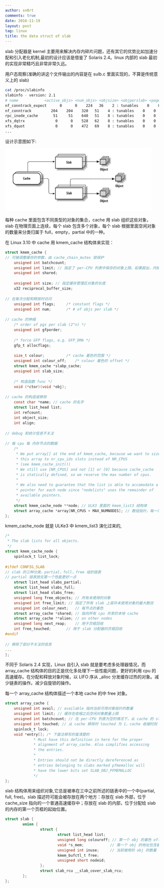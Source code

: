 ```yaml
---
author: sn0rt
comments: true
date: 2016-11-19
layout: post
tag: linux
title: the data struct of slab
--- 
```


slab 分配器是 kernel 主要用来解决内存内碎片问题，还有其它的优势比如加速分配和引入老化机制,最初的设计应该是借鉴了 Solaris 2.4。linux 内部的 slab 最初的实现非常精巧且非常非常久远。

用户态观察(准确的讲这个文件输出的内容是在 sulb.c 里面实现的，不算是传统意义上的 slab)

```bash
cat /proc/slabinfo
slabinfo - version: 2.1
# name            <active_objs> <num_objs> <objsize> <objperslab> <pagesperslab> : tunables <limit> <batchcount> <sharedfactor> : slabdata <active_slabs> <num_slabs> <sharedavail>
nf_conntrack_expect      0      0    224   36    2 : tunables    0    0    0 : slabdata      0      0      0
nf_conntrack         204    204    320   51    4 : tunables    0    0    0 : slabdata      4      4      0
rpc_inode_cache       51     51    640   51    8 : tunables    0    0    0 : slabdata      1      1      0
xfs_dqtrx              0      0    528   62    8 : tunables    0    0    0 : slabdata      0      0      0
xfs_dquot              0      0    472   69    8 : tunables    0    0    0 : slabdata      0      0      0
...
```

设计示意图如下:

![](../media/pic/cache-slab.png)

每种 cache 里面包含不同类型的对象的集合，cache 用 slab 组织这些对象，slab 在物理页面上连续，每个 slab 包含多个对象，每个 slab 根据里面空闲对象的数量来分类归属于 full，empty，partial 中的一种。

在 Linux 3.10 中 cache 用 kmem_cache 结构体来实现：

```c
struct kmem_cache {
// 可被调整缓存的参数，由 cache_chain_mutex 锁保护
	unsigned int batchcount;
	unsigned int limit; // 指定了 per-CPU 列表中保存的对象上限。如果超出，内核会将 batchcount 个对象返回到 slab
	unsigned int shared;

	unsigned int size; // 指定缓存管理区对象的长度
	u32 reciprocal_buffer_size; 

// 在每次分配和释放时访问
	unsigned int flags;		/* constant flags */
	unsigned int num;		/* # of objs per slab */

// cache 的伸缩
	/* order of pgs per slab (2^n) */
	unsigned int gfporder;

	/* force GFP flags, e.g. GFP_DMA */
	gfp_t allocflags;

	size_t colour;			/* cache 着色的范围 */
	unsigned int colour_off;	/* colour 着色的 offset */
	struct kmem_cache *slabp_cache;
	unsigned int slab_size;

	/* 构造函数 func */
	void (*ctor)(void *obj);

// cache 的构造或移除 
	const char *name; // cache 的名字
	struct list_head list;
	int refcount;
	int object_size;
	int align;

// debug 和统计信息不关注

// 每 cpu 每 内存节点的数据
	/* 
	 * We put array[] at the end of kmem_cache, because we want to size
	 * this array to nr_cpu_ids slots instead of NR_CPUS
	 * (see kmem_cache_init())
	 * We still use [NR_CPUS] and not [1] or [0] because cache_cache
	 * is statically defined, so we reserve the max number of cpus.
	 *
	 * We also need to guarantee that the list is able to accomodate a
	 * pointer for each node since "nodelists" uses the remainder of
	 * available pointers.
	 */
	struct kmem_cache_node **node; // ULK3 里面的 kmem_list3 结构体
	struct array_cache *array[NR_CPUS + MAX_NUMNODES]; // 数组指针，每一项对应 cpu 或 numa 节点
};
```

kmem_cache_node 就是 ULKe3 中 kmem_list3 演化过来的,

```c
/*
 * The slab lists for all objects.
 */
struct kmem_cache_node {
	spinlock_t list_lock;

#ifdef CONFIG_SLAB
// slab 的三种分类，partial，full，free 组织链表
// partial 链表放在第一个性能更好一点
	struct list_head slabs_partial;
	struct list_head slabs_full;
	struct list_head slabs_free;
	unsigned long free_objects; // 所有未使用的对象
	unsigned int free_limit; // 指定了所有 slab 上容许未使用对象的最大数目
	unsigned int colour_next;	// 每节点的着色
	struct array_cache *shared;	// 指向所有 cpu 共享的本地 cache
	struct array_cache **alien;	// on other nodes
	unsigned long next_reap;	// 用于页框回收
	int free_touched;		// 用于 slab 分配器的页框回收
#endif

// 移除了部分不关注的信息
...
};
```

不同于 Solaris 2.4 实现，Linux 自引入 slab 就是要考虑多处理器情况，而 array_cache 结构体的目的正是优化多处理下一些性能问题，更好的利用 cpu 的高速缓存。在分配和释放对象时候，以 LIFO 序从 _alloc 分发缓存过热的对象。减少链表的操作。减少自旋锁的操作。

每一个 array_cache 结构体描述一个本地 cache 的中 free 对象。

```c
struct array_cache {
	unsigned int avail; // available 指向当前可用对象指针的数量
	unsigned int limit; // 缓存在收缩之后空闲对象数量上限
	unsigned int batchcount; // 在 per-CPU 列表为空的情况下，从 cache 的 slab 中获取对象的数目
	unsigned int touched; // 从 cache 移除时 touched 为 1，cache 收缩时则 0.
	spinlock_t lock;
	void *entry[]; /* 下面注释写的蛮清楚的       
			 * Must have this definition in here for the proper
			 * alignment of array_cache. Also simplifies accessing
			 * the entries.
			 *
			 * Entries should not be directly dereferenced as
			 * entries belonging to slabs marked pfmemalloc will
			 * have the lower bits set SLAB_OBJ_PFMEMALLOC
			 */
};
```

slab 结构体用来组织对象,它总是被串在三中之前所述的链表中的一个中(partial, full, free)。slab 描述符可能会被存放在两个地方：存放在 slab 外部，位于 cache_size 指向的一个普通高速缓存中；存放在 slab 的内部，位于分配给 slab 的内存的第一个页框的起始位置。

```c
struct slab {
        union {
                struct {
                        struct list_head list; 
                        unsigned long colouroff; // 第一个 obj 的着色 offset
                        void *s_mem;            // 第一个 obj 的地址包含着色 offset
                        unsigned int inuse;     // 当前被用的 obj 的数量
                        kmem_bufctl_t free;
                        unsigned short nodeid;
                };
                struct slab_rcu __slab_cover_slab_rcu;
        };
};
```
